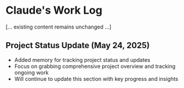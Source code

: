 # Claude's Work Log

[... existing content remains unchanged ...]

## Project Status Update (May 24, 2025)
- Added memory for tracking project status and updates
- Focus on grabbing comprehensive project overview and tracking ongoing work
- Will continue to update this section with key progress and insights